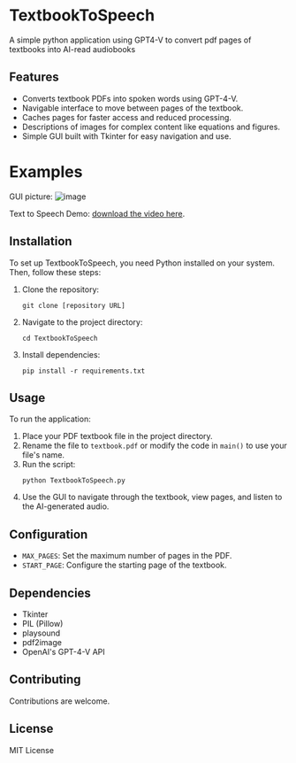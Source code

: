 # TextbookToSpeech
A simple python application using GPT4-V to convert pdf pages of textbooks into AI-read audiobooks

## Features
- Converts textbook PDFs into spoken words using GPT-4-V.
- Navigable interface to move between pages of the textbook.
- Caches pages for faster access and reduced processing.
- Descriptions of images for complex content like equations and figures.
- Simple GUI built with Tkinter for easy navigation and use.

# Examples 
GUI picture:
![image](https://github.com/bradleeharr/TextbookToSpeech/assets/56418392/38729c3c-bccb-4549-a9d4-f4d091b85b33)

Text to Speech Demo: [download the video here](https://github.com/bradleeharr/TextbookToSpeech/blob/main/2023-11-27%2022-21-11.mkv).

## Installation
To set up TextbookToSpeech, you need Python installed on your system. Then, follow these steps:

1. Clone the repository:
   ```
   git clone [repository URL]
   ```
2. Navigate to the project directory:
   ```
   cd TextbookToSpeech
   ```
3. Install dependencies:
   ```
   pip install -r requirements.txt
   ```

## Usage
To run the application:

1. Place your PDF textbook file in the project directory.
2. Rename the file to `textbook.pdf` or modify the code in `main()` to use your file's name.
3. Run the script:
   ```
   python TextbookToSpeech.py
   ```
4. Use the GUI to navigate through the textbook, view pages, and listen to the AI-generated audio.

## Configuration
- `MAX_PAGES`: Set the maximum number of pages in the PDF.
- `START_PAGE`: Configure the starting page of the textbook.

## Dependencies
- Tkinter
- PIL (Pillow)
- playsound
- pdf2image
- OpenAI's GPT-4-V API


## Contributing
Contributions are welcome. 

## License
MIT License
